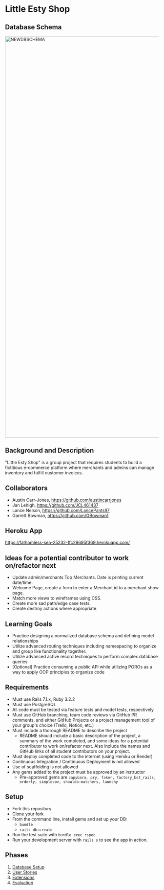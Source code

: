 # Little Esty Shop

## Database Schema
<img width="1314" alt="NEWDBSCHEMA" src="https://github.com/JCL461437/little-shop-7/assets/74687494/35d2668f-755b-48cf-941d-9e2a13117917">

## Background and Description

"Little Esty Shop" is a group project that requires students to build a fictitious e-commerce platform where merchants and admins can manage inventory and fulfill customer invoices.

## Collaborators 
- Austin Carr-Jones, https://github.com/austincarrjones
- Jan Lehigh, https://github.com/JCL461437
- Lance Nelson, https://github.com/LancePants97
- Garrett Bowman, https://github.com/GBowman1

## Heroku App
https://fathomless-sea-25232-ffc29695f369.herokuapp.com/

## Ideas for a potential contributor to work on/refactor next
- Update admin/merchants Top Merchants. Date is printing current date/time.
- Welcome Page, create a form to enter a Merchant id to a merchant show page.
- Match more views to wireframes using CSS.
- Create more sad path/edge case tests.
- Create destroy actions where appropriate.

## Learning Goals
- Practice designing a normalized database schema and defining model relationships
- Utilize advanced routing techniques including namespacing to organize and group like functionality together.
- Utilize advanced active record techniques to perform complex database queries
- [Optional] Practice consuming a public API while utilizing POROs as a way to apply OOP principles to organize code

## Requirements
- Must use Rails 7.1.x, Ruby 3.2.2
- Must use PostgreSQL
- All code must be tested via feature tests and model tests, respectively
- Must use GitHub branching, team code reviews via GitHub PR comments, and either GitHub Projects or a project management tool of your group's choice (Trello, Notion, etc.)
- Must include a thorough README to describe the project
   - README should include a basic description of the project, a summary of the work completed, and some ideas for a potential contributor to work on/refactor next. Also include the names and GitHub links of all student contributors on your project. 
- Must deploy completed code to the internet (using Heroku or Render)
- Continuous Integration / Continuous Deployment is not allowed
- Use of scaffolding is not allowed
- Any gems added to the project must be approved by an instructor
  - Pre-approved gems are `capybara, pry, faker, factory_bot_rails, orderly, simplecov, shoulda-matchers, launchy`

## Setup

* Fork this repository
* Clone your fork
* From the command line, install gems and set up your DB:
    * `bundle`
    * `rails db:create`
* Run the test suite with `bundle exec rspec`.
* Run your development server with `rails s` to see the app in action.

## Phases

1. [Database Setup](./doc/db_setup.md)
1. [User Stories](./doc/user_stories.md)
1. [Extensions](./doc/extensions.md)
1. [Evaluation](./doc/evaluation.md)
